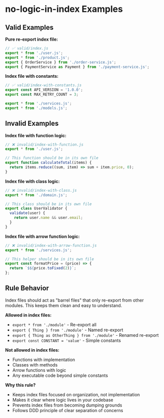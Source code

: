 # no-logic-in-index Examples

## Valid Examples

**Pure re-export index file:**
```javascript
// ✅ valid/index.js
export * from './user.js';
export * from './product.js';
export { OrderService } from './order-service.js';
export { PaymentService as Payment } from './payment-service.js';
```

**Index file with constants:**
```javascript
// ✅ valid/index-with-constants.js
export const API_VERSION = '1.0.0';
export const MAX_RETRY_COUNT = 3;

export * from './services.js';
export * from './models.js';
```

## Invalid Examples

**Index file with function logic:**
```javascript
// ❌ invalid/index-with-function.js
export * from './user.js';

// This function should be in its own file
export function calculateTotal(items) {
  return items.reduce((sum, item) => sum + item.price, 0);
}
```

**Index file with class logic:**
```javascript
// ❌ invalid/index-with-class.js
export * from './domain.js';

// This class should be in its own file
export class UserValidator {
  validate(user) {
    return user.name && user.email;
  }
}
```

**Index file with arrow function logic:**
```javascript
// ❌ invalid/index-with-arrow-function.js
export * from './services.js';

// This helper should be in its own file
export const formatPrice = (price) => {
  return `$${price.toFixed(2)}`;
};
```

## Rule Behavior

Index files should act as "barrel files" that only re-export from other modules. This keeps them clean and easy to understand.

**Allowed in index files:**
- `export * from './module'` - Re-export all
- `export { Thing } from './module'` - Named re-export
- `export { Thing as OtherThing } from './module'` - Renamed re-export
- `export const CONSTANT = 'value'` - Simple constants

**Not allowed in index files:**
- Functions with implementation
- Classes with methods
- Arrow functions with logic
- Any executable code beyond simple constants

**Why this rule?**
- Keeps index files focused on organization, not implementation
- Makes it clear where logic lives in your codebase
- Prevents index files from becoming dumping grounds
- Follows DDD principle of clear separation of concerns

